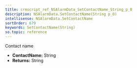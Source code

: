 ```yaml
---
title: crmscript_ref_NSAlarmData_SetContactName_String_p_0
description: NSAlarmData.SetContactName(String p_0)
intellisense: NSAlarmData.SetContactName
sortOrder: 679
keywords: SetContactName(String)
so.topic: reference
---
```



Contact name



* **ContactName:** String
* **Returns:** String


